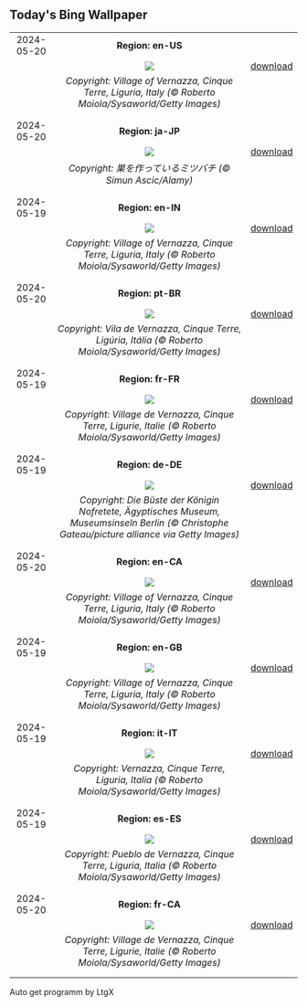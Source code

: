 ## Today's Bing Wallpaper
|      |      |      |
| :----: | :----: | :----: |
|2024-05-20|**Region: en-US**||
||![](https://www.bing.com/th?id=OHR.VernazzaItaly_EN-US2643430613_UHD.jpg&pid=hp&w=1152&h=648&rs=1&c=4)| [download](https://www.bing.com/th?id=OHR.VernazzaItaly_EN-US2643430613_UHD.jpg)|
||*Copyright: Village of Vernazza, Cinque Terre, Liguria, Italy (© Roberto Moiola/Sysaworld/Getty Images)*
||
|||
|2024-05-20|**Region: ja-JP**||
||![](https://www.bing.com/th?id=OHR.HoneycombBee_JA-JP0520778035_UHD.jpg&pid=hp&w=1152&h=648&rs=1&c=4)| [download](https://www.bing.com/th?id=OHR.HoneycombBee_JA-JP0520778035_UHD.jpg)|
||*Copyright: 巣を作っているミツバチ (© Simun Ascic/Alamy)*
||
|||
|2024-05-19|**Region: en-IN**||
||![](https://www.bing.com/th?id=OHR.VernazzaItaly_EN-IN5043240233_UHD.jpg&pid=hp&w=1152&h=648&rs=1&c=4)| [download](https://www.bing.com/th?id=OHR.VernazzaItaly_EN-IN5043240233_UHD.jpg)|
||*Copyright: Village of Vernazza, Cinque Terre, Liguria, Italy (© Roberto Moiola/Sysaworld/Getty Images)*
||
|||
|2024-05-20|**Region: pt-BR**||
||![](https://www.bing.com/th?id=OHR.VernazzaItaly_PT-BR0108995686_UHD.jpg&pid=hp&w=1152&h=648&rs=1&c=4)| [download](https://www.bing.com/th?id=OHR.VernazzaItaly_PT-BR0108995686_UHD.jpg)|
||*Copyright: Vila de Vernazza, Cinque Terre, Ligúria, Itália (© Roberto Moiola/Sysaworld/Getty Images)*
||
|||
|2024-05-19|**Region: fr-FR**||
||![](https://www.bing.com/th?id=OHR.VernazzaItaly_FR-FR7493796283_UHD.jpg&pid=hp&w=1152&h=648&rs=1&c=4)| [download](https://www.bing.com/th?id=OHR.VernazzaItaly_FR-FR7493796283_UHD.jpg)|
||*Copyright: Village de Vernazza, Cinque Terre, Ligurie, Italie (© Roberto Moiola/Sysaworld/Getty Images)*
||
|||
|2024-05-19|**Region: de-DE**||
||![](https://www.bing.com/th?id=OHR.NefertitiMuseum_DE-DE7400530006_UHD.jpg&pid=hp&w=1152&h=648&rs=1&c=4)| [download](https://www.bing.com/th?id=OHR.NefertitiMuseum_DE-DE7400530006_UHD.jpg)|
||*Copyright: Die Büste der Königin Nofretete, Ägyptisches Museum, Museumsinseln Berlin (© Christophe Gateau/picture alliance via Getty Images)*
||
|||
|2024-05-20|**Region: en-CA**||
||![](https://www.bing.com/th?id=OHR.VernazzaItaly_EN-CA4571085041_UHD.jpg&pid=hp&w=1152&h=648&rs=1&c=4)| [download](https://www.bing.com/th?id=OHR.VernazzaItaly_EN-CA4571085041_UHD.jpg)|
||*Copyright: Village of Vernazza, Cinque Terre, Liguria, Italy (© Roberto Moiola/Sysaworld/Getty Images)*
||
|||
|2024-05-19|**Region: en-GB**||
||![](https://www.bing.com/th?id=OHR.VernazzaItaly_EN-GB4204136839_UHD.jpg&pid=hp&w=1152&h=648&rs=1&c=4)| [download](https://www.bing.com/th?id=OHR.VernazzaItaly_EN-GB4204136839_UHD.jpg)|
||*Copyright: Village of Vernazza, Cinque Terre, Liguria, Italy (© Roberto Moiola/Sysaworld/Getty Images)*
||
|||
|2024-05-19|**Region: it-IT**||
||![](https://www.bing.com/th?id=OHR.VernazzaItaly_IT-IT4901627475_UHD.jpg&pid=hp&w=1152&h=648&rs=1&c=4)| [download](https://www.bing.com/th?id=OHR.VernazzaItaly_IT-IT4901627475_UHD.jpg)|
||*Copyright: Vernazza, Cinque Terre, Liguria, Italia (© Roberto Moiola/Sysaworld/Getty Images)*
||
|||
|2024-05-19|**Region: es-ES**||
||![](https://www.bing.com/th?id=OHR.VernazzaItaly_ES-ES4215156011_UHD.jpg&pid=hp&w=1152&h=648&rs=1&c=4)| [download](https://www.bing.com/th?id=OHR.VernazzaItaly_ES-ES4215156011_UHD.jpg)|
||*Copyright: Pueblo de Vernazza, Cinque Terre, Liguria, Italia (© Roberto Moiola/Sysaworld/Getty Images)*
||
|||
|2024-05-20|**Region: fr-CA**||
||![](https://www.bing.com/th?id=OHR.VernazzaItaly_FR-CA3474515912_UHD.jpg&pid=hp&w=1152&h=648&rs=1&c=4)| [download](https://www.bing.com/th?id=OHR.VernazzaItaly_FR-CA3474515912_UHD.jpg)|
||*Copyright: Village de Vernazza, Cinque Terre, Ligurie, Italie (© Roberto Moiola/Sysaworld/Getty Images)*
||
|||

Auto get programm by LtgX

